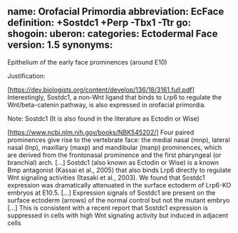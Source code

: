 name: Orofacial Primordia
abbreviation: EcFace
definition: +Sostdc1 +Perp -Tbx1 -Ttr
go:
shogoin: 
uberon:
categories: Ectodermal Face
version: 1.5
synonyms:
---

Epithelium of the early face prominences (around E10)

Justification:



[https://dev.biologists.org/content/develop/136/18/3161.full.pdf] 
Interestingly, Sostdc1, a non-Wnt ligand that binds to Lrp6 to regulate the Wnt/beta-catenin pathway, is also expressed in orofacial primordia.

Note: Sostdc1 (It is also found in the literature as Ectodin or Wise) 

[https://www.ncbi.nlm.nih.gov/books/NBK545202/]
Four paired prominences give rise to the vertebrate face: the medial nasal (mnp), lateral nasal (lnp), maxillary (maxp) and mandibular (manp) prominences, which are derived from the frontonasal prominence and the first pharyngeal (or branchial) arch.
[...] Sostdc1 (also known as Ectodin or Wise) is a known Bmp antagonist (Kassai et al., 2005) that also binds Lrp6 directly to regulate Wnt signaling activities (Itasaki et al., 2003). We found that Sostdc1 expression was dramatically attenuated in the surface ectoderm of Lrp6-KO embryos at E10.5.
[...] Expression signals of Sostdc1 are present on the surface ectoderm (arrows) of the normal control but not the mutant embryo
[...] This is consistent with a recent report that Sostdc1 expression is suppressed in cells with high Wnt signaling activity but induced in adjacent cells
